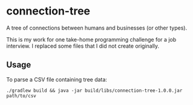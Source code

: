 # connection-tree

A tree of connections between humans and businesses (or other types).

This is my work for one take-home programming challenge for a job interview. I replaced some files that I did not create originally.

## Usage

To parse a CSV file containing tree data:

    ./gradlew build && java -jar build/libs/connection-tree-1.0.0.jar path/to/csv
